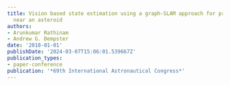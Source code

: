 ```yaml
---
title: Vision based state estimation using a graph-SLAM approach for proximity operations
  near an asteroid
authors:
- Arunkumar Rathinam
- Andrew G. Dempster
date: '2018-01-01'
publishDate: '2024-03-07T15:06:01.539667Z'
publication_types:
- paper-conference
publication: '*69th International Astronautical Congress*'
---
```

